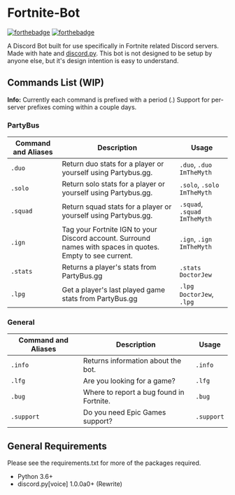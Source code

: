 Fortnite-Bot
===================

[![forthebadge](http://forthebadge.com/images/badges/made-with-python.svg)](http://forthebadge.com)
[![forthebadge](http://forthebadge.com/images/badges/compatibility-club-penguin.svg)](http://forthebadge.com)


A Discord Bot built for use specifically in Fortnite related Discord servers. Made with hate and [discord.py](https://github.com/Rapptz/discord.py).
This bot is not designed to be setup by anyone else, but it's design intention is easy to understand.

Commands List (WIP)
-------------------
**Info:** Currently each command is prefixed with a period (.) Support for per-server prefixes coming within a couple days.

### PartyBus ###

Command and Aliases | Description | Usage
----------------|--------------|-------
`.duo` | Return duo stats for a player or yourself using Partybus.gg. | `.duo`, `.duo ImTheMyth`
`.solo` | Return solo  stats for a player or yourself using Partybus.gg. | `.solo`, `.solo ImTheMyth`
`.squad` | Return squad stats for a player or yourself using Partybus.gg. | `.squad`, `.squad ImTheMyth`
`.ign` |Tag your Fortnite IGN to your Discord account. Surround names with spaces in quotes. Empty to see current. | `.ign`, `.ign ImTheMyth`
`.stats` | Returns a player's stats from PartyBus.gg | `.stats DoctorJew`
`.lpg` | Get a player's last played game stats from PartyBus.gg | `.lpg DoctorJew`, `.lpg`

### General ###

Command and Aliases | Description | Usage
----------------|--------------|-------
`.info` | Returns information about the bot. | `.info`
`.lfg` | Are you looking for a game? | `.lfg`
`.bug` | Where to report a bug found in Fortnite. | `.bug`
`.support` | Do you need Epic Games support? | `.support`

General Requirements
------------

Please see the requirements.txt for more of the packages required.

* Python 3.6+
* discord.py[voice] 1.0.0a0+ (Rewrite)